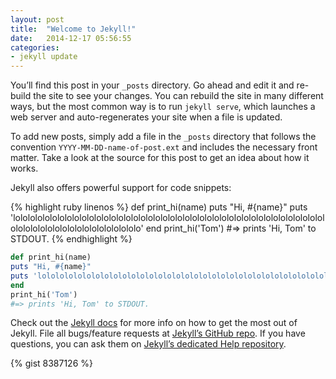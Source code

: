 ```yaml
---
layout: post
title:  "Welcome to Jekyll!"
date:   2014-12-17 05:56:55
categories:
- jekyll update
---
```


You’ll find this post in your `_posts` directory. Go ahead and edit it and re-build the site to see your changes. You can rebuild the site in many different ways, but the most common way is to run `jekyll serve`, which launches a web server and auto-regenerates your site when a file is updated.

To add new posts, simply add a file in the `_posts` directory that follows the convention `YYYY-MM-DD-name-of-post.ext` and includes the necessary front matter. Take a look at the source for this post to get an idea about how it works.

Jekyll also offers powerful support for code snippets:

{% highlight ruby linenos %}
def print_hi(name)
  puts "Hi, #{name}"
  puts 'lolololololololololololololololololololololololololololololololololololololololololololololololololololololololololololo'
end
print_hi('Tom')
#=> prints 'Hi, Tom' to STDOUT.
{% endhighlight %}

```ruby
def print_hi(name)
puts "Hi, #{name}"
puts 'lolololololololololololololololololololololololololololololololololololololololololololololololololololololololololololo'
end
print_hi('Tom')
#=> prints 'Hi, Tom' to STDOUT.
```

Check out the [Jekyll docs][jekyll] for more info on how to get the most out of Jekyll. File all bugs/feature requests at [Jekyll’s GitHub repo][jekyll-gh]. If you have questions, you can ask them on [Jekyll’s dedicated Help repository][jekyll-help].

{% gist 8387126 %}

[jekyll]:      http://jekyllrb.com
[jekyll-gh]:   https://github.com/jekyll/jekyll
[jekyll-help]: https://github.com/jekyll/jekyll-help
